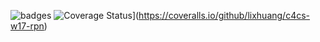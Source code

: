 ![badges](https://travis-ci.org/lixhuang/c4cs-w17-rpn.svg?branch=master)
![Coverage Status](https://coveralls.io/repos/github/lixhuang/c4cs-w17-rpn/badge.svg)](https://coveralls.io/github/lixhuang/c4cs-w17-rpn)
